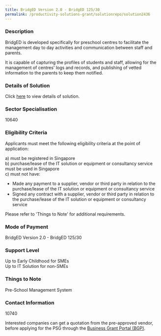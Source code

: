 ```yaml
---
title: BridgED Version 2.0 - BridgED 125/30
permalink: /productivity-solutions-grant/solutionrepo/solution2436
---
```


### Description

BridgED is developed specifically for preschool centres to facilitate the management day to day activities and communication between staff and parents.  

It is capable of capturing the profiles of students and staff, allowing for the management of centres' logs and records, and publishing of vetted information to the parents to keep them notified.

### Details of Solution

Click <a href='Cyberland Consultancy Pte Ltd' target='_blank' rel='noopener'>here</a> to view details of solution.

### Sector Specialisation

 10640 

### Eligibility Criteria

Applicants must meet the following eligibility criteria at the point of application:

a) must be registered in Singapore <br>
b) purchase/lease of the IT solution or equipment or consultancy service must be used in Singapore <br>
c) must not have:
- Made any payment to a supplier, vendor or third party in relation to the purchase/lease of the IT solution or equipment or consultancy service
- Signed any contract with a supplier, vendor or third party in relation to the purchase/lease of the IT solution or equipment or consultancy service

Please refer to 'Things to Note' for additional requirements.

### Mode of Payment
BridgED Version 2.0 - BridgED 125/30

### Support Level
Up to Early Childhood for SMEs <br>
Up to IT Solution for non-SMEs

### Things to Note
Pre-School Management System

### Contact Information
10740

Interested companies can get a quotation from the pre-approved vendor, before applying for the PSG through the <a target='_blank' rel='noopener' href='https://www.businessgrants.gov.sg/'>Business Grant Portal (BGP)</a>.
